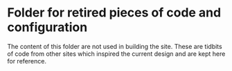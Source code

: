 # Folder for retired pieces of code and configuration

The content of this folder are not used in building the site. These are tidbits of code from other sites which inspired the current design and are kept here for reference.
